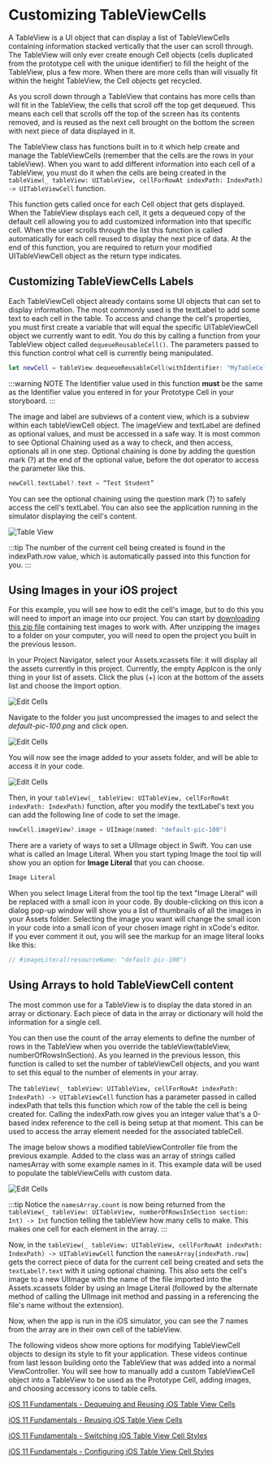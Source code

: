 # Customizing TableViewCells

A TableView is a UI object that can display a list of TableViewCells containing information stacked vertically that the user can scroll through.  The TableView will only ever create enough Cell objects (cells duplicated from the prototype cell with the unique identifier) to fill the height of the TableView, plus a few more.  When there are more cells than will visually fit within the height TableView, the Cell objects get recycled.  

As you scroll down through a TableView that contains has more cells than will fit in the TableView, the cells that scroll off the top get dequeued.  This means each cell that scrolls off the top of the screen has its contents removed, and is reused as the next cell brought on the bottom the screen with next piece of data displayed in it.

The TableView class has functions built in to it which help create and manage the TableViewCells (remember that the cells are the rows in your tableView).  When you want to add different information into each cell of a TableView, you must do it when the cells are being created in the `tableView(_ tableView: UITableView, cellForRowAt indexPath: IndexPath) -> UITableViewCell` function.

This function gets called once for each Cell object that gets displayed.  When the TableView displays each cell, it gets a dequeued copy of the default cell allowing you to add customized information into that specific cell.  When the user scrolls through the list this function is called automatically for each cell reused to display the next pice of data.  At the end of this function, you are required to return your modified UITableViewCell object as the return type indicates.

## Customizing TableViewCells Labels

Each TableViewCell object already contains some UI objects that can set to display information.  The most commonly used is the textLabel to add some text to each cell in the table.  To access and change the cell's properties, you must first create a variable that will equal the specific UITableViewCell object we currently want to edit.  You do this by calling a function from your TableView object called `dequeueReusableCell()`.  The parameters passed to this function control what cell is currently being manipulated.

```swift
let newCell = tableView.dequeueReusableCell(withIdentifier: "MyTableCell", for: indexPath)
```

:::warning NOTE
The Identifier value used in this function **must** be the same as the Identifier value you entered in for your Prototype Cell in your storyboard.
:::

The image and label are subviews of a content view, which is a subview within each tableViewCell object.  The imageView and textLabel are defined as optional values, and must be accessed in a safe way.  It is most common to see Optional Chaining used as a way to check, and then access, optionals all in one step.  Optional chaining is done by adding the question mark (?) at the end of the optional value, before the dot operator to access the parameter like this.

```swift
newCell.textLabel?.text = “Test Student”
```

You can see the optional chaining using the question mark (?) to safely access the cell's textLabel.  You can also see the application running in the simulator displaying the cell's content.

![Table View](/F2020/assets/img/EditCell_1.png)

:::tip
The number of the current cell being created is found in the indexPath.row value, which is automatically passed into this function for you.
:::

## Using Images in your iOS project

For this example, you will see how to edit the cell's image, but to do this you will need to import an image into our project.  You can start by  [downloading this zip file](/F2020/assets/downloads/ImageAssets.zip) containing test images to work with.  After unzipping the images to a folder on your computer, you will need to open the project you built in the previous lesson.

In your Project Navigator, select your Assets.xcassets file: it will display all the assets currently in this project.  Currently, the empty AppIcon is the only thing in your list of assets.  Click the plus (+) icon at the bottom of the assets list and choose the Import option.

![Edit Cells](/F2020/assets/img/EditCell_2.png)

Navigate to the folder you just uncompressed the images to and select the _default-pic-100.png_ and click open.

![Edit Cells](/F2020/assets/img/EditCell_3.png)

You will now see the image added to your assets folder, and will be able to access it in your code.

![Edit Cells](/F2020/assets/img/EditCell_4.png)

Then, in your `tableView(_ tableView: UITableView, cellForRowAt indexPath: IndexPath)` function, after you modify the textLabel's text you can add the following line of code to set the image.

```swift
newCell.imageView?.image = UIImage(named: "default-pic-100")
```

There are a variety of ways to set a UIImage object in Swift. You can use what is called an Image Literal.  When you start typing Image the tool tip will show you an option for **Image Literal** that you can choose.

```swift
Image Literal
```

When you select Image Literal from the tool tip the text "Image Literal" will be replaced with a small icon in your code.  By double-clicking on this icon a dialog pop-up window will show you a list of thumbnails of all the images in your Assets folder.  Selecting the image you want will change the small icon in your code into a small icon of your chosen image right in xCode's editor.  If you ever comment it out, you will see the markup for an image literal looks like this:

```swift
// #imageLiteral(resourceName: "default-pic-100")
```

## Using Arrays to hold TableViewCell content

The most common use for a TableView is to display the data stored in an array or dictionary.  Each piece of data in the array or dictionary will hold the information for a single cell.

You can then use the count of the array elements to define the number of rows in the TableView when you override the tableView(tableView, numberOfRowsInSection).  As you learned in the previous lesson, this function is called to set the number of tableViewCell objects, and you want to set this equal to the number of elements in your array.

The `tableView(_ tableView: UITableView, cellForRowAt indexPath: IndexPath) -> UITableViewCell` function has a parameter passed in called indexPath that tells this function which row of the table the cell is being created for.  Calling the indexPath.row gives you an integer value that's a 0-based index reference to the cell is being setup at that moment.  This can be used to access the array element needed for the associated tableCell.

The image below shows a modified tableViewController file from the previous example.  Added to the class was an array of strings called namesArray with some example names in it.  This example data will be used to populate the tableViewCells with custom data.

![Edit Cells](/F2020/assets/img/EditCell_5.png)

:::tip
Notice the `namesArray.count` is now being returned from the `tableView(_ tableView: UITableView, numberOfRowsInSection section: Int) -> Int` function telling the tableView how many cells to make.  This makes one cell for each element in the array.
:::

Now, in the `tableView(_ tableView: UITableView, cellForRowAt indexPath: IndexPath) -> UITableViewCell` function the `namesArray[indexPath.row]` gets the correct piece of data for the current cell being created and sets the `textLabel?.text` with it using optional chaining.  This also sets the cell's image to a new UIImage with the name of the file imported into the Assets.xcassets folder by using an Image Literal (followed by the alternate method of calling the UIImage init method and passing in a referencing the file's name without the extension).  

Now, when the app is run in the iOS simulator, you can see the 7 names from the array are in their own cell of the tableView.

The following videos show more options for modifying TableViewCell objects to design its style to fit your application.  These videos continue from last lesson building onto the TableView that was added into a normal ViewController.  You will see how to manually add a custom TableViewCell object into a TableView to be used as the Prototype Cell, adding images, and choosing accessory icons to table cells.

[iOS 11 Fundamentals - Dequeuing and Reusing iOS Table View Cells <Badge text="Pluralsight"/>](https://app.pluralsight.com/course-player?clipId=3d4ca343-4b6d-4345-9175-bad70f8df60d)

[iOS 11 Fundamentals - Reusing iOS Table View Cells <Badge text="Pluralsight"/>](https://app.pluralsight.com/course-player?clipId=2c17e870-82dc-470b-bbbb-a5453b95b6ff)

[iOS 11 Fundamentals - Switching iOS Table View Cell Styles <Badge text="Pluralsight"/>](https://app.pluralsight.com/course-player?clipId=e2bebd32-6127-4961-98cb-58bca9d34886)

[iOS 11 Fundamentals - Configuring iOS Table View Cell Styles <Badge text="Pluralsight"/>](https://app.pluralsight.com/course-player?clipId=cc976b5a-aefc-425d-a167-b99b2ddc976c)
